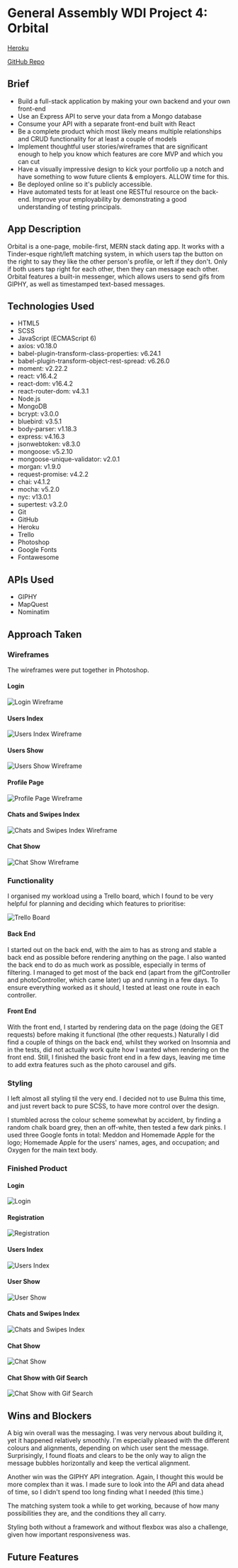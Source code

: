 # General Assembly WDI Project 4: Orbital

[Heroku](https://orbital-dating.herokuapp.com/)

[GitHub Repo](https://github.com/platypotomus/wdi-project4-orbital)

## Brief
* Build a full-stack application by making your own backend and your own front-end
* Use an Express API to serve your data from a Mongo database
* Consume your API with a separate front-end built with React
* Be a complete product which most likely means multiple relationships and CRUD functionality for at least a couple of models
* Implement thoughtful user stories/wireframes that are significant enough to help you know which features are core MVP and which you can cut
* Have a visually impressive design to kick your portfolio up a notch and have something to wow future clients & employers. ALLOW time for this.
* Be deployed online so it's publicly accessible.
* Have automated tests for at least one RESTful resource on the back-end. Improve your employability by demonstrating a good understanding of testing principals.


## App Description
Orbital is a one-page, mobile-first, MERN stack dating app. It works with a Tinder-esque right/left matching system, in which users tap the button on the right to say they like the other person's profile, or left if they don't. Only if both users tap right for each other, then they can message each other. Orbital features a built-in messenger, which allows users to send gifs from GIPHY, as well as timestamped text-based messages.


## Technologies Used
* HTML5
* SCSS
* JavaScript (ECMAScript 6)
* axios: v0.18.0
* babel-plugin-transform-class-properties: v6.24.1
* babel-plugin-transform-object-rest-spread: v6.26.0
* moment: v2.22.2
* react: v16.4.2
* react-dom: v16.4.2
* react-router-dom: v4.3.1
* Node.js
* MongoDB
* bcrypt: v3.0.0
* bluebird: v3.5.1
* body-parser: v1.18.3
* express: v4.16.3
* jsonwebtoken: v8.3.0
* mongoose: v5.2.10
* mongoose-unique-validator: v2.0.1
* morgan: v1.9.0
* request-promise: v4.2.2
* chai: v4.1.2
* mocha: v5.2.0
* nyc: v13.0.1
* supertest: v3.2.0
* Git
* GitHub
* Heroku
* Trello
* Photoshop
* Google Fonts
* Fontawesome


## APIs Used
* GIPHY
* MapQuest
* Nominatim


## Approach Taken

### Wireframes
The wireframes were put together in Photoshop.


#### Login
![Login Wireframe](./wireframes/login.png)


#### Users Index
![Users Index Wireframe](./wireframes/user-index.png)


#### Users Show
![Users Show Wireframe](./wireframes/user-show.png)


#### Profile Page
![Profile Page Wireframe](./wireframes/profile-page.png)


#### Chats and Swipes Index
![Chats and Swipes Index Wireframe](./wireframes/messages-index.png)


#### Chat Show
![Chat Show Wireframe](./wireframes/messages-show.png)

### Functionality
I organised my workload using a Trello board, which I found to be very helpful for planning and deciding which features to prioritise:

![Trello Board](./screenshots/trello.png)


#### Back End
I started out on the back end, with the aim to has as strong and stable a back end as possible before rendering anything on the page. I also wanted the back end to do as much work as possible, especially in terms of filtering. I managed to get most of the back end (apart from the gifController and photoController, which came later) up and running in a few days. To ensure everything worked as it should, I tested at least one route in each controller.

#### Front End
With the front end, I started by rendering data on the page (doing the GET requests) before making it functional (the other requests.) Naturally I did find a couple of things on the back end, whilst they worked on Insomnia and in the tests, did not actually work quite how I wanted when rendering on the front end. Still, I finished the basic front end in a few days, leaving me time to add extra features such as the photo carousel and gifs.


### Styling
I left almost all styling til the very end. I decided not to use Bulma this time, and just revert back to pure SCSS, to have more control over the design.

I stumbled across the colour scheme somewhat by accident, by finding a random chalk board grey, then an off-white, then tested a few dark pinks. I used three Google fonts in total: Meddon and Homemade Apple for the logo; Homemade Apple for the users' names, ages, and occupation; and Oxygen for the main text body.


### Finished Product

#### Login
![Login](./screenshots/loginactual.png)


#### Registration
![Registration](./screenshots/register.png)


#### Users Index
![Users Index](./screenshots/users-index.png)


#### User Show
![User Show](./screenshots/users-show.png)


#### Chats and Swipes Index
![Chats and Swipes Index](./screenshots/chats-index.png)


#### Chat Show
![Chat Show](./screenshots/chats-show.png)


#### Chat Show with Gif Search
![Chat Show with Gif Search](./screenshots/gif-search.png)


## Wins and Blockers
A big win overall was the messaging. I was very nervous about building it, yet it happened relatively smoothly. I'm especially pleased with the different colours and alignments, depending on which user sent the message. Surprisingly, I found floats and clears to be the only way to align the message bubbles horizontally and keep the vertical alignment.

Another win was the GIPHY API integration. Again, I thought this would be more complex than it was. I made sure to look into the API and data ahead of time, so I didn't spend too long finding what I needed (this time.)

The matching system took a while to get working, because of how many possibilities they are, and the conditions they all carry.

Styling both without a framework and without flexbox was also a challenge, given how important responsiveness was.


## Future Features

